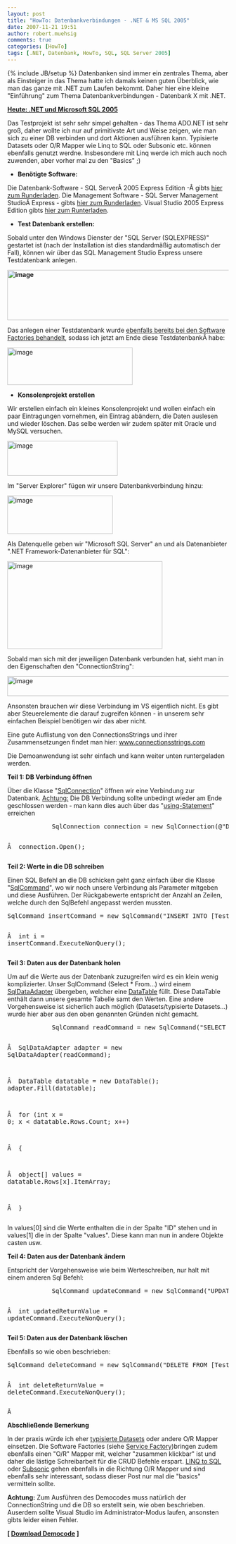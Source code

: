 ```yaml
---
layout: post
title: "HowTo: Datenbankverbindungen - .NET & MS SQL 2005"
date: 2007-11-21 19:51
author: robert.muehsig
comments: true
categories: [HowTo]
tags: [.NET, Datenbank, HowTo, SQL, SQL Server 2005]
---
```

{% include JB/setup %}
Datenbanken sind immer ein zentrales Thema, aber als Einsteiger in das Thema hatte ich damals keinen guten Überblick, wie man das ganze mit .NET zum Laufen bekommt. Daher hier eine kleine "Einführung" zum Thema Datenbankverbindungen - Datenbank X mit .NET.

<strong><u>Heute: .NET und Microsoft SQL 2005</u></strong>

Das Testprojekt ist sehr sehr simpel gehalten - das Thema ADO.NET ist sehr groß, daher wollte ich nur auf primitivste Art und Weise zeigen, wie man sich zu einer DB verbinden und dort Aktionen ausführen kann. Typisierte Datasets oder O/R Mapper wie Linq to SQL oder Subsonic etc. können ebenfalls genutzt werdne. Insbesondere mit Linq werde ich mich auch noch zuwenden, aber vorher mal zu den "Basics" ;)
<ul>
	<li><strong>Benötigte Software:</strong></li>
</ul>
Die Datenbank-Software - SQL ServerÂ 2005 Express Edition -Â gibts <a target="_blank" href="http://www.microsoft.com/germany/msdn/vstudio/products/express/sql/default.mspx">hier zum Runderladen</a>.
Die Management Software - SQL Server Management StudioÂ Express - gibts <a target="_blank" href="http://www.microsoft.com/downloads/details.aspx?FamilyID=c243a5ae-4bd1-4e3d-94b8-5a0f62bf7796&amp;DisplayLang=de">hier zum Runderladen</a>.
Visual Studio 2005 Express Edition gibts <a target="_blank" href="http://www.microsoft.com/germany/msdn/vstudio/products/express/default.mspx">hier zum Runterladen</a>.
<ul>
	<li><strong>Test Datenbank erstellen:</strong></li>
</ul>
Sobald unter den Windows Dienster der "SQL Server (SQLEXPRESS)" gestartet ist (nach der Installation ist dies standardmäßig automatisch der Fall), können wir über das SQL Management Studio Express unsere Testdatenbank anlegen.

<strong><a atomicselection="true" href="{{BASE_PATH}}/assets/wp-images/image155.png"><img border="0" width="643" src="{{BASE_PATH}}/assets/wp-images/image-thumb134.png" alt="image" height="114" style="border-width: 0px" /></a> </strong>

Das anlegen einer Testdatenbank wurde <a target="_blank" href="http://code-inside.de/blog/artikel/howto-microsoft-pp-web-service-factory-service-factory-teil-3-praktisches-hello-world/">ebenfalls bereits bei den Software Factories behandelt</a>, sodass ich jetzt am Ende diese TestdatenbankÂ habe:

<a atomicselection="true" href="{{BASE_PATH}}/assets/wp-images/image156.png"><img border="0" width="285" src="{{BASE_PATH}}/assets/wp-images/image-thumb135.png" alt="image" height="85" style="border-width: 0px" /></a>
<ul>
	<li><strong>Konsolenprojekt erstellen</strong></li>
</ul>
Wir erstellen einfach ein kleines Konsolenprojekt und wollen einfach ein paar Eintragungen vornehmen, ein Eintrag abändern, die Daten auslesen und wieder löschen. Das selbe werden wir zudem später mit Oracle und MySQL versuchen.

<a atomicselection="true" href="{{BASE_PATH}}/assets/wp-images/image157.png"><img border="0" width="251" src="{{BASE_PATH}}/assets/wp-images/image-thumb136.png" alt="image" height="79" style="border-width: 0px" /></a>

Im "Server Explorer" fügen wir unsere Datenbankverbindung hinzu:

<a atomicselection="true" href="{{BASE_PATH}}/assets/wp-images/image158.png"><img border="0" width="240" src="{{BASE_PATH}}/assets/wp-images/image-thumb137.png" alt="image" height="87" style="border-width: 0px" /></a>

Als Datenquelle geben wir "Microsoft SQL Server" an und als Datenanbieter ".NET Framework-Datenanbieter für SQL":

<a atomicselection="true" href="{{BASE_PATH}}/assets/wp-images/image159.png"><img border="0" width="353" src="{{BASE_PATH}}/assets/wp-images/image-thumb138.png" alt="image" height="199" style="border-width: 0px" /></a>

Sobald man sich mit der jeweiligen Datenbank verbunden hat, sieht man in den Eigenschaften den "ConnectionString":

<a atomicselection="true" href="{{BASE_PATH}}/assets/wp-images/image160.png"><img border="0" width="528" src="{{BASE_PATH}}/assets/wp-images/image-thumb139.png" alt="image" height="45" style="border-width: 0px" /></a>

Ansonsten brauchen wir diese Verbindung im VS eigentlich nicht. Es gibt aber Steuerelemente die darauf zugreifen können - in unserem sehr einfachen Beispiel benötigen wir das aber nicht.

Eine gute Auflistung von den ConnectionsStrings und ihrer Zusammensetzungen findet man hier: <a href="http://www.connectionsstrings.com">www.connectionsstrings.com</a>

Die Demoanwendung ist sehr einfach und kann weiter unten runtergeladen werden.

<strong>Teil 1: DB Verbindung öffnen</strong>

Über die Klasse "<a target="_blank" href="http://msdn2.microsoft.com/de-de/library/system.data.sqlclient.sqlconnection(VS.80).aspx">SqlConnection</a>" öffnen wir eine Verbindung zur Datenbank.
<u>Achtung:</u> Die DB Verbindung sollte unbedingt wieder am Ende geschlossen werden - man kann dies auch über das "<a target="_blank" href="http://msdn2.microsoft.com/en-us/library/yh598w02(vs.80).aspx">using-Statement</a>" erreichen

<div class="CodeFormatContainer">
<pre class="csharpcode">            SqlConnection connection = <span class="kwrd">new</span> SqlConnection(<span class="str">@"Data Source=REMAN-NOTEBOOK\SQLEXPRESS;Initial Catalog=Test;Integrated Security=True"</span>); 

Â            connection.Open();</pre></div>
<strong>Teil 2: Werte in die DB schreiben</strong>

Einen SQL Befehl an die DB schicken geht ganz einfach über die Klasse "<a target="_blank" href="http://msdn2.microsoft.com/de-de/library/system.data.sqlclient.sqlcommand(VS.80).aspx">SqlCommand</a>", wo wir noch unsere Verbindung als Parameter mitgeben und diese Ausführen. Der Rückgabewerte entspricht der Anzahl an Zeilen, welche durch den SqlBefehl angepasst werden mussten.
<div class="CodeFormatContainer">
<pre class="csharpcode">SqlCommand insertCommand = <span class="kwrd">new</span> SqlCommand(<span class="str">"INSERT INTO [Test].[dbo].[Test] ([value]) VALUES ('Test')"</span>, connection); 

Â            <span class="kwrd">int</span> i = insertCommand.ExecuteNonQuery();</pre></div>
<strong>Teil 3: Daten aus der Datenbank holen</strong>

Um auf die Werte aus der Datenbank zuzugreifen wird es ein klein wenig komplizierter. Unser SqlCommand (Select * From...) wird einem <a target="_blank" href="http://msdn2.microsoft.com/de-de/library/system.data.sqlclient.sqldataadapter(VS.80).aspx">SqlDataAdapter</a> übergeben, welcher eine <a target="_blank" href="http://msdn2.microsoft.com/en-us/library/system.data.datatable.aspx">DataTable</a> füllt. Diese DataTable enthält dann unsere gesamte Tabelle samt den Werten. Eine andere Vorgehensweise ist sicherlich auch möglich (Datasets/typisierte Datasets...) wurde hier aber aus den oben genannten Gründen nicht gemacht.
<div class="CodeFormatContainer">
<pre class="csharpcode">            SqlCommand readCommand = <span class="kwrd">new</span> SqlCommand(<span class="str">"SELECT * FROM [Test].[dbo].[Test]"</span>, connection); 

Â            SqlDataAdapter adapter = <span class="kwrd">new</span> SqlDataAdapter(readCommand); 

Â            DataTable datatable = <span class="kwrd">new</span> DataTable();            adapter.Fill(datatable); 

Â            <span class="kwrd">for</span> (<span class="kwrd">int</span> x = 0; x &lt; datatable.Rows.Count; x++) 

Â            { 

Â                <span class="kwrd">object</span>[] values = datatable.Rows[x].ItemArray; 

Â            }</pre></div>
In values[0] sind die Werte enthalten die in der Spalte "ID" stehen und in values[1] die in der Spalte "values". Diese kann man nun in andere Objekte casten usw.

<strong>Teil 4: Daten aus der Datenbank ändern</strong>

Entspricht der Vorgehensweise wie beim Werteschreiben, nur halt mit einem anderen Sql Befehl:
<div class="CodeFormatContainer">
<pre class="csharpcode">            SqlCommand updateCommand = <span class="kwrd">new</span> SqlCommand(<span class="str">"UPDATE [Test].[dbo].[Test] SET value = 'UpdatedTest'"</span>, connection); 

Â            <span class="kwrd">int</span> updatedReturnValue = updateCommand.ExecuteNonQuery();</pre></div>
<strong>Teil 5: Daten aus der Datenbank löschen</strong>

Ebenfalls so wie oben beschrieben:
<div class="CodeFormatContainer">
<pre class="csharpcode">SqlCommand deleteCommand = <span class="kwrd">new</span> SqlCommand(<span class="str">"DELETE FROM [Test].[dbo].[Test]"</span>, connection); 

Â                <span class="kwrd">int</span> deleteReturnValue = deleteCommand.ExecuteNonQuery();</pre>
<pre class="csharpcode">Â </pre></div>
<strong>Abschließende Bemerkung</strong>

In der praxis würde ich eher <a target="_blank" href="http://msdn2.microsoft.com/de-de/library/8bw9ksd6(VS.80).aspx">typisierte Datasets</a> oder andere O/R Mapper einsetzen. Die Software Factories (siehe <a target="_blank" href="http://code-inside.de/blog/artikel/howto-microsoft-pp-web-service-factory-service-factory-teil-3-praktisches-hello-world/">Service Factory</a>)bringen zudem ebenfalls einen "O/R" Mapper mit, welcher "zusammen klickbar" ist und daher die lästige Schreibarbeit für die CRUD Befehle erspart.
<a target="_blank" href="http://msdn2.microsoft.com/en-us/netframework/aa904594.aspx">LINQ to SQL</a> oder <a target="_blank" href="http://www.subsonicproject.com/">Subsonic</a> gehen ebenfalls in die Richtung O/R Mapper und sind ebenfalls sehr interessant, sodass dieser Post nur mal die "basics" vermitteln sollte.

<strong>Achtung:</strong> Zum Ausführen des Democodes muss natürlich der ConnectionString und die DB so erstellt sein, wie oben beschrieben. Auserdem sollte Visual Studio im Administrator-Modus laufen, ansonsten gibts leider einen Fehler.

<strong>[ </strong><a href="http://{{BASE_PATH}}/assets/files/democode/dotnetmssql/testdatenbankmssql.zip"><strong>Download Democode</strong></a><strong> ]</strong>
